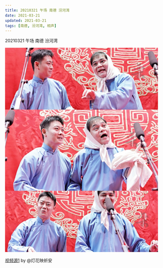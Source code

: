 ```yaml
---
title: 20210321 午场 南德 汾河湾 
date: 2021-03-21
updated: 2021-03-21
tags: [南德, 汾河湾, 相声] 
---
```

20210321 午场 南德 汾河湾 

![](https://raw.githubusercontent.com/rhenginium/image/main/007aVJ83ly1gorngklecqj31w02ioqv8.jpg)

[视频源1](https://m.weibo.cn/detail/4617225254474039)  by @灯花映祈安